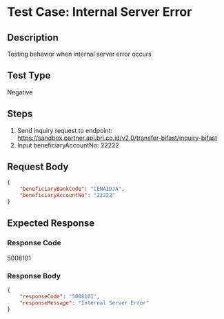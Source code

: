 # Test Case: Internal Server Error

## Description
Testing behavior when internal server error occurs

## Test Type
Negative

## Steps
1. Send inquiry request to endpoint: https://sandbox.partner.api.bri.co.id/v2.0/transfer-bifast/inquiry-bifast
2. Input beneficiaryAccountNo: 22222

## Request Body
```json
{
    "beneficiaryBankCode": "CENAIDJA",
    "beneficiaryAccountNo": "22222"
}
```

## Expected Response
### Response Code
5008101

### Response Body
```json
{
    "responseCode": "5008101",
    "responseMessage": "Internal Server Error"
}
```
